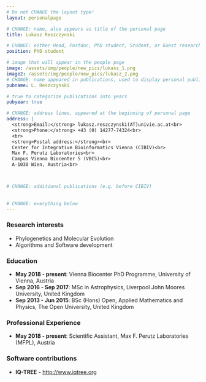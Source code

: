 ```yaml
---
# Do not CHANGE the layout type!
layout: personalpage

# CHANGE: name, also appears as title of the personal page
title: Lukasz Reszczynski

# CHANGE: either Head, Postdoc, PhD student, Student, or Guest researcher
position: PhD student

# image that will appear in the people page
image: /assets/img/people/new_pics/lukasz_1.png
image2: /assets/img/people/new_pics/lukasz_2.png
# CHANGE: name appeared in publications, used to display personal publications
pubname: L. Reszczynski

# true to categorize publications into years
pubyear: true

# CHANGE: address lines, appeared at the beginning of personal page
address: |
  <strong>Email:</strong> lukasz.reszczynski(AT)univie.ac.at<br>
  <strong>Phone:</strong> +43 (0) 14277-74324<br>
  <br>
  <strong>Postal address:</strong><br>
  Center for Integrative Bioinformatics Vienna (CIBIV)<br>
  Max F. Perutz Laboratories<br>
  Campus Vienna Biocenter 5 (VBC5)<br>
  A-1030 Wien, Austria<br>



# CHANGE: additional publications (e.g. before CIBIV)
  
  
# CHANGE: everything below
---
```

### Research interests
<div class="hline"></div>

* Phylogenetics and Molecular Evolution
* Algorithms and Software development

<!---
* Methods for Conservation Optimization
-->

### Education
<div class="hline"></div>

* __May 2018 - present__: Vienna Biocenter PhD Programme, University of Vienna, Austria
* __Sep 2016 - Sep 2017__: MSc in Astrophysics, Liverpool John Moores University, United Kingdom
* __Sep 2013 - Jun 2015__: BSc (Hons) Open, Applied Mathematics and Physics, The Open University, United Kingdom


### Professional Experience
<div class="hline"></div>

* __May 2018 - present__: Scientific Assistant, Max F. Perutz Laboratories (MFPL), Austria

<!---
# You can use additional fields (e.g. the below ones). Otherwise, just delete this part.


### Talks and Posters
# <div class="hline"></div>
#
# __2017__
# * The 21st Annual New Zealand Phylogenomics Meeting 2017, Auckland, Waiheke, New Zealand, February 12-17, 2017. 
Talk: “Discussion on “small n, large p“ in phylogenetics and application of James-Stein estimator”
-->

### Software contributions
<div class="hline"></div>

* __IQ-TREE__   - <a HREF="http://www.iqtree.org"> http://www.iqtree.org</a>





